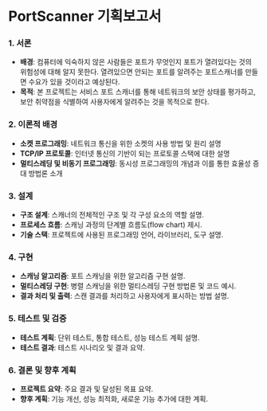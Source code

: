# PortScanner 기획보고서

### 1. 서론

- **배경**: 컴퓨터에 익숙하지 않은 사람들은 포트가 무엇인지 포트가 열려있다는 것의 위험성에 대해 알지 못한다. 열려있으면 안되는 포트를 알려주는 포트스캐너를 만들면 수요가 있을 것이라고 예상된다.
- **목적**: 본 프로젝트는 서비스 포트 스캐너를 통해 네트워크의 보안 상태를 평가하고, 보안 취약점을 식별하여 사용자에게 알려주는 것을 목적으로 한다.

### 2. 이론적 배경

- **소켓 프로그래밍**: 네트워크 통신을 위한 소켓의 사용 방법 및 원리 설명
- **TCP/IP 프로토콜**: 인터넷 통신의 기반이 되는 프로토콜 스택에 대한 설명
- **멀티스레딩 및 비동기 프로그래밍**: 동시성 프로그래밍의 개념과 이를 통한 효율성 증대 방법론 소개

### 3. 설계

- **구조 설계**: 스캐너의 전체적인 구조 및 각 구성 요소의 역할 설명.
- **프로세스 흐름**: 스캐닝 과정의 단계별 흐름도(flow chart) 제시.
- **기술 스택**: 프로젝트에 사용된 프로그래밍 언어, 라이브러리, 도구 설명.

### 4. 구현

- **스캐닝 알고리즘**: 포트 스캐닝을 위한 알고리즘 구현 설명.
- **멀티스레딩 구현**: 병렬 스캐닝을 위한 멀티스레딩 구현 방법론 및 코드 예시.
- **결과 처리 및 출력**: 스캔 결과를 처리하고 사용자에게 표시하는 방법 설명.

### 5. 테스트 및 검증

- **테스트 계획**: 단위 테스트, 통합 테스트, 성능 테스트 계획 설명.
- **테스트 결과**: 테스트 시나리오 및 결과 요약.

### 6. 결론 및 향후 계획

- **프로젝트 요약**: 주요 결과 및 달성된 목표 요약.
- **향후 계획**: 기능 개선, 성능 최적화, 새로운 기능 추가에 대한 계획.

